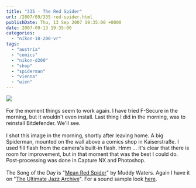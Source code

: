 ```yaml
---
title: "335 - The Red Spider"
url: /2007/09/335-red-spider.html
publishDate: Thu, 13 Sep 2007 19:35:00 +0000
date: 2007-09-13 19:35:00
categories: 
  - "nikon-18-200-vr"
tags: 
  - "austria"
  - "comics"
  - "nikon-d200"
  - "shop"
  - "spiderman"
  - "vienna"
  - "wien"
---
```

<a href="https://d25zfm9zpd7gm5.cloudfront.net/1200x1200/2007/20070913_072930_nx_ps.jpg"><img src="https://d25zfm9zpd7gm5.cloudfront.net/0600x0600/2007/20070913_072930_nx_ps.jpg"/></a><br/><br/>For the moment things seem to work again. I have tried F-Secure in the morning, but it wouldn't even install. Last thing I did in the morning, was to reinstall Bitdefender. We'll see.<br/><br/>I shot this image in the morning, shortly after leaving home. A big Spiderman, mounted on the wall above a comics shop in Kaiserstraße. I used fill flash from the camera's built-in flash. Hmm ... it's clear that there is room for improvement, but in that moment that was the best I could do. Post-processing was done in Capture NX and Photoshop.<br/><br/>The Song of the Day is "<a href="http://www.lyricsfreak.com/m/muddy+waters/mean+red+spider_20260097.html" target="_blank">Mean Red Spider</a>" by Muddy Waters. Again I have it on "<a href="http://www.amazon.com/Ultimate-Jazz-Archive-Various-Artists/dp/B000B7I3W4" target="_blank">The Ultimate Jazz Archive</a>". For a sound sample look <a href="http://www.emusic.com/album/Muddy-Waters-The-Essence-Of-Muddy-Waters-MP3-Download/11021071.html" target="_blank">here</a>.
